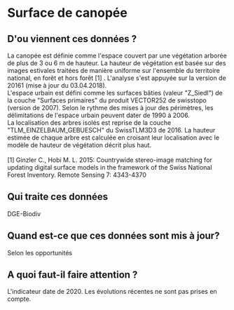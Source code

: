 <!--- Content retrieved by 'generate_doc_accordion_panels()' in fct_helpers.R & utils_helpers.R -->
<!--- Don't add linebreaks within paragraphs, add empty line at the end, prefer plain HTML for links -->

# Surface de canopée

## D'ou viennent ces données ?

La canopée est définie comme l'espace couvert par une végétation arborée de plus de 3 ou 6 m de hauteur. La hauteur de végétation est basée sur des images estivales traitées de manière uniforme sur l'ensemble du territoire national, en forêt et hors forêt [1] . L'analyse s'est appuyée sur la version de 20161 (mise à jour du 03.04.2018). <br>L'espace urbain est défini comme les surfaces bâties (valeur "Z_Siedl") de la couche "Surfaces primaires" du produit VECTOR252 de swisstopo (version de 2007). Selon le rythme des mises à jour des périmètres, les délimitations de l'espace urbain peuvent dater de 1990 à 2006. <br>La localisation des arbres isolés est reprise de la couche "TLM_EINZELBAUM_GEBUESCH" du SwissTLM3D3 de 2016. La hauteur estimée de chaque arbre est calculée en croisant leur localisation avec le modèle de hauteur de végétation décrit plus haut. <br><br>[1] Ginzler C., Hobi M. L. 2015: Countrywide stereo-image matching for updating digital surface models in the framework of the Swiss National Forest Inventory. Remote Sensing 7: 4343-4370

## Qui traite ces données

DGE-Biodiv

## Quand est-ce que ces données sont mis à jour?

Selon les opportunités

## A quoi faut-il faire attention ?

L'indicateur date de 2020. Les évolutions récentes ne sont pas prises en compte.
